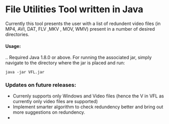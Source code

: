 File Utilities Tool written in Java 
======================================================

Currently this tool presents the user with a list of redundent video files (in MP4, AVI, DAT, FLV ,MKV , MOV,	WMV) present in a number of desired directories.

#### Usage:
.. Required Java 1.8.0 or above.
For running the associated jar, simply navigate to the directory where the jar is placed and run:
```
java -jar VFL.jar
```

### Updates on future releases:
* Currenly supports only Windows and Video files (hence the V in VFL as currently only video files are supported)
* Implement smarter algorithm to check redundency better and bring out more suggestions on redundency. 
* 

